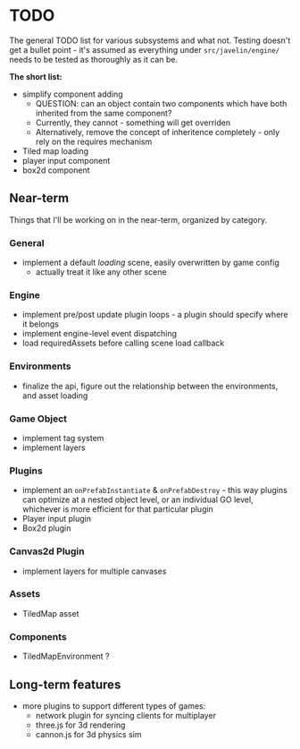 # TODO #

The general TODO list for various subsystems and what not.  Testing doesn't get a bullet point - it's assumed as everything under `src/javelin/engine/` needs to be tested as thoroughly as it can be.

**The short list:**

* simplify component adding
    * QUESTION: can an object contain two components which have both inherited from the same component?
    * Currently, they cannot - something will get overriden
    * Alternatively, remove the concept of inheritence completely - only rely on the requires mechanism
* Tiled map loading
* player input component
* box2d component

## Near-term ##

Things that I'll be working on in the near-term, organized by category.

### General ###

* implement a default *loading* scene, easily overwritten by game config
    * actually treat it like any other scene

### Engine ###

* implement pre/post update plugin loops - a plugin should specify where it belongs
* implement engine-level event dispatching
* load requiredAssets before calling scene load callback

### Environments ###

* finalize the api, figure out the relationship between the environments, and asset loading

### Game Object ###

* implement tag system
* implement layers

### Plugins ###

* implement an `onPrefabInstantiate` & `onPrefabDestroy` - this way plugins can optimize at a nested object level, or an
individual GO level, whichever is more efficient for that particular plugin
* Player input plugin
* Box2d plugin

### Canvas2d Plugin ###

* implement layers for multiple canvases

### Assets ###

* TiledMap asset

### Components ###

* TiledMapEnvironment ?

## Long-term features ##

* more plugins to support different types of games:
    * network plugin for syncing clients for multiplayer
    * three.js for 3d rendering
    * cannon.js for 3d physics sim
